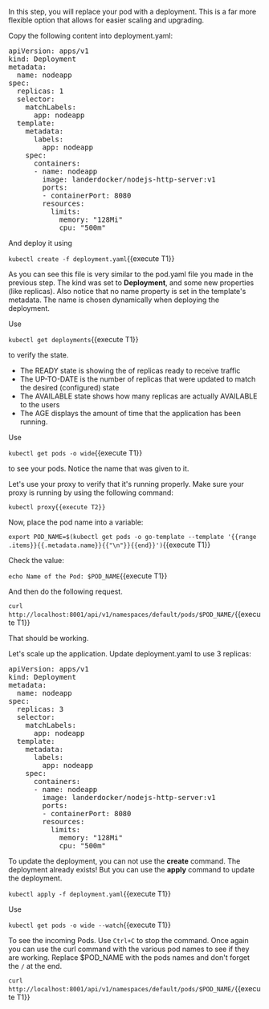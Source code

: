 In this step, you will replace your pod with a deployment. This is a far more flexible option that allows for easier scaling and upgrading.

Copy the following content into deployment.yaml:

<pre class="file"
  data-filename="./deployment.yaml"
  data-target="replace">
apiVersion: apps/v1
kind: Deployment
metadata:
  name: nodeapp
spec:
  replicas: 1
  selector:
    matchLabels:
      app: nodeapp
  template:
    metadata:
      labels:
        app: nodeapp
    spec:
      containers:
      - name: nodeapp
        image: landerdocker/nodejs-http-server:v1
        ports:
        - containerPort: 8080
        resources:
          limits:
            memory: "128Mi"
            cpu: "500m"
</pre>

And deploy it using

`kubectl create -f deployment.yaml`{{execute T1}}

As you can see this file is very similar to the pod.yaml file you made in the previous step. The kind was set to **Deployment**, and some new properties (like replicas). 
Also notice that no name property is set in the template's metadata. The name is chosen dynamically when deploying the deployment.

Use 

`kubectl get deployments`{{execute T1}}

to verify the state.

- The READY state is showing the of replicas ready to receive traffic
- The UP-TO-DATE is the number of replicas that were updated to match the desired (configured) state
- The AVAILABLE state shows how many replicas are actually AVAILABLE to the users
- The AGE displays the amount of time that the application has been running.

Use

`kubectl get pods -o wide`{{execute T1}}

to see your pods. Notice the name that was given to it.

Let's use your proxy to verify that it's running properly. Make sure your proxy is running by using the following command:

`kubectl proxy{{execute T2}}`

Now, place the pod name into a variable:

`export POD_NAME=$(kubectl get pods -o go-template --template '{{range .items}}{{.metadata.name}}{{"\n"}}{{end}}')`{{execute T1}}

Check the value:

`echo Name of the Pod: $POD_NAME`{{execute T1}}

And then do the following request.

`curl http://localhost:8001/api/v1/namespaces/default/pods/$POD_NAME/`{{execute T1}}

That should be working.

Let's scale up the application. Update deployment.yaml to use 3 replicas:

<pre class="file"
  data-filename="./deployment.yaml"
  data-target="replace">
apiVersion: apps/v1
kind: Deployment
metadata:
  name: nodeapp
spec:
  replicas: 3
  selector:
    matchLabels:
      app: nodeapp
  template:
    metadata:
      labels:
        app: nodeapp
    spec:
      containers:
      - name: nodeapp
        image: landerdocker/nodejs-http-server:v1
        ports:
        - containerPort: 8080
        resources:
          limits:
            memory: "128Mi"
            cpu: "500m"
</pre>

To update the deployment, you can not use the **create** command. The deployment already exists! But you can use the **apply** command to update the deployment.

`kubectl apply -f deployment.yaml`{{execute T1}}

Use

`kubectl get pods -o wide --watch`{{execute T1}}

To see the incoming Pods. Use `Ctrl+C` to stop the command. Once again you can use the curl command with the various pod names to see if they are working. Replace $POD_NAME with the pods names and don't forget the `/` at the end.

`curl http://localhost:8001/api/v1/namespaces/default/pods/$POD_NAME/`{{execute T1}}


